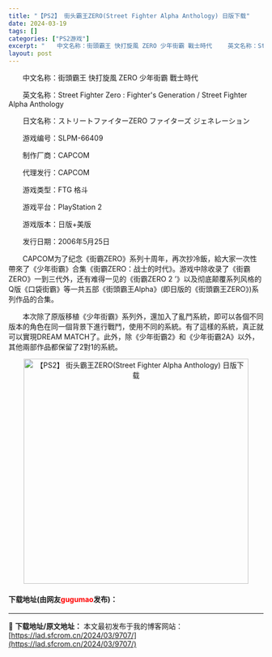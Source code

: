 ```yaml
---
title: "【PS2】 街头霸王ZERO(Street Fighter Alpha Anthology) 日版下载"
date: 2024-03-19
tags: []
categories: ["PS2游戏"]
excerpt: "　　中文名称：街頭霸王 快打旋風 ZERO 少年街霸 戰士時代 　　英文名称：Street Fighter Zero : Fighter&#039;s Generation / Street Fighter Alpha Anthology 　　日文名称：ストリートファイターZERO ファイターズ ジェ&hellip;"
layout: post
---
```


 <p>　　中文名称：街頭霸王 快打旋風 ZERO 少年街霸 戰士時代</p> <p>　　英文名称：Street Fighter Zero : Fighter&#39;s Generation / Street Fighter Alpha Anthology</p> <p>　　日文名称：ストリートファイターZERO ファイターズ ジェネレーション</p> <p>　　游戏编号：SLPM-66409</p> <p>　　制作厂商：CAPCOM</p> <p>　　代理发行：CAPCOM</p> <p>　　游戏类型：FTG 格斗</p> <p>　　游戏平台：PlayStation 2</p> <p>　　游戏版本：日版+美版</p> <p>　　发行日期：2006年5月25日</p> <p>　　CAPCOM为了纪念《街霸ZERO》系列十周年，再次抄冷飯，給大家一次性帶來了《少年街霸》合集《街霸ZERO：战士的时代》。游戏中除收录了《街霸ZERO》一到三代外，还有难得一见的《街霸ZERO 2 &rsquo;》以及彻底颠覆系列风格的Q版《口袋街霸》等一共五部《街頭霸王Alpha》(即日版的《街頭霸王ZERO》)系列作品的合集。</p> <p>　　本次除了原版移植《少年街霸》系列外，還加入了亂鬥系統，即可以各個不同版本的角色在同一個背景下進行戰鬥，使用不同的系統。有了這樣的系統，真正就可以實現DREAM MATCH了。此外，除《少年街霸2》和《少年街霸2A》以外，其他兩部作品都保留了2對1的系統。</p> <p align="center"><img align="" border="0" src="https://lad.sfcrom.cn/wp-content/uploads/2024/03/20240319_65f998b175569.jpg" width="444" alt="【PS2】 街头霸王ZERO(Street Fighter Alpha Anthology) 日版下载" /></p> <p><h4>下载地址(由网友<font color="red">gugumao</font>发布)：</h4></p> 

---
📖 **下载地址/原文地址：** 本文最初发布于我的博客网站：[https://lad.sfcrom.cn/2024/03/9707/](https://lad.sfcrom.cn/2024/03/9707/)

